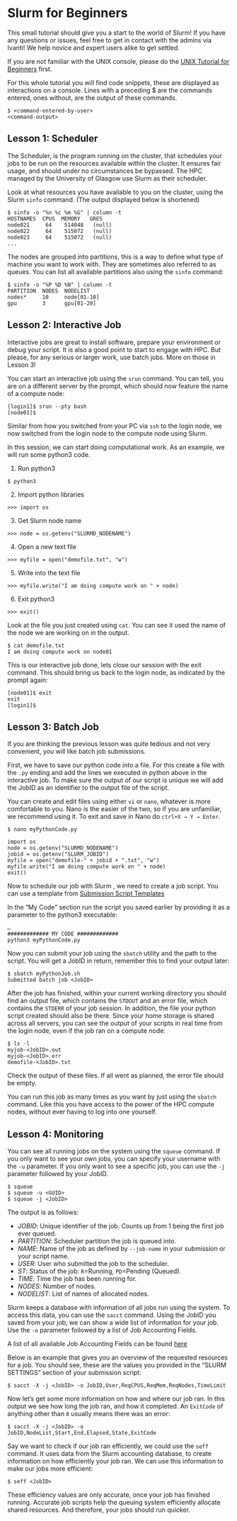 # Slurm for Beginners
This small tutorial should give you a start to the world of Slurm! If you have any questions or issues, feel free to get in contact with the admins via Ivanti! We help novice and expert users alike to get settled.

If you are not familiar with the UNIX console, please do the [UNIX Tutorial for Beginners](./unix-101.md) first.

For this whole tutorial you will find code snippets, these are displayed as interactions on a console. Lines with a preceding $ are the commands entered, ones without, are the output of these commands.

```
$ <command-entered-by-user>
<command-output>
```

## Lesson 1: Scheduler
The Scheduler, is the program running on the cluster, that schedules your jobs to be run on the resources available within the cluster. It ensures fair usage, and should under no circumstances be bypassed. The HPC managed by the University of Glasgow use Slurm as their scheduler.

Look at what resources you have available to you on the cluster, using the Slurm `sinfo` command. (The output displayed below is shortened)

```
$ sinfo -o "%n %c %m %G" | column -t
HOSTNAMES  CPUS  MEMORY   GRES
node021     64    514048   (null)
node022     64    515072   (null)
node023     64    515072   (null)
...
```

The nodes are grouped into partitions, this is a way to define what type of machine you want to work with. They are sometimes also referred to as queues. You can list all available partitions also using the `sinfo` command:

```
$ sinfo -o "%P %D %N" | column -t
PARTITION  NODES  NODELIST
nodes*     10     node[01-10]
gpu        3      gpu[01-20]
```

## Lesson 2: Interactive Job
Interactive jobs are great to install software, prepare your environment or debug your script. It is also a good point to start to engage with HPC. But please, for any serious or larger work, use batch jobs. More on those in Lesson 3!

You can start an interactive job using the `srun` command. You can tell, you are on a different server by the prompt, which should now feature the name of a compute node:

```
[login1]$ srun --pty bash
[node01]$
```

Similar from how you switched from your PC via `ssh` to the login node, we now switched from the login node to the compute node using Slurm.

In this session, we can start doing computational work. As an example, we will run some python3 code.

1. Run python3
```
$ python3
```

2. Import python libraries
```
>>> import os
```

3. Get Slurm node name
```
>>> node = os.getenv("SLURMD_NODENAME")
```

4. Open a new text file
```
>>> myfile = open("demofile.txt", "w")
```

5. Write into the text file
```
>>> myfile.write("I am doing compute work on " + node)
```

6. Exit python3
```
>>> exit()
```

Look at the file you just created using `cat`. You can see it used the name of the node we are working on in the output.

```
$ cat demofile.txt
I am doing compute work on node01
```

This is our interactive job done, lets close our session with the exit command. This should bring us back to the login node, as indicated by the prompt again:

```
[node01]$ exit
exit
[login1]$
```

## Lesson 3: Batch Job
If you are thinking the previous lesson was quite tedious and not very convenient, you will like batch job submissions.

First, we have to save our python code into a file. For this create a file with the `.py` ending and add the lines we executed in python above in the interactive job. To make sure the output of our script is unique we will add the JobID as an identifier to the output file of the script.

You can create and edit files using either `vi` or `nano`, whatever is more comfortable to you. Nano is the easier of the two, so if you are unfamiliar, we recommend using it. To exit and save in Nano do `ctrl+X → Y → Enter`.

```
$ nano myPythonCode.py
```
```
import os
node = os.getenv("SLURMD_NODENAME")
jobid = os.getenv("SLURM_JOBID")
myfile = open("demofile-" + jobid + ".txt", "w")
myfile.write("I am doing compute work on " + node)
exit()
```

Now to schedule our job with Slurm , we need to create a job script. You can use a template from [Submission Script Templates](../references/submission-script-templates.md)

In the “My Code” section run the script you saved earlier by providing it as a parameter to the python3 executable:

```
…
############# MY CODE #############
python3 myPythonCode.py
```

Now you can submit your job using the `sbatch` utility and the path to the script. You will get a JobID in return, remember this to find your output later:

```
$ sbatch myPythonJob.sh
Submitted batch job <JobID>
```

After the job has finished, within your current working directory you should find an output file, which contains the `STDOUT` and an error file, which contains the `STDERR` of your job session. In addition, the file your python script created should also be there. Since your home storage is shared across all servers, you can see the output of your scripts in real time from the login node, even if the job ran on a compute node:

```
$ ls -l
myjob-<JobID>.out
myjob-<JobID>.err
demofile-<JobID>.txt
```

Check the output of these files. If all went as planned, the error file should be empty.

You can run this job as many times as you want by just using the `sbatch` command. Like this you have access to the power of the HPC compute nodes, without ever having to log into one yourself.

## Lesson 4: Monitoring
You can see all running jobs on the system using the `squeue` command. If you only want to see your own jobs, you can specify your username with the `-u` parameter. If you only want to see a specific job, you can use the `-j` parameter followed by your JobID.

```
$ squeue
$ squeue -u <GUID>
$ squeue -j <JobID>
```

The output is as follows:

- *JOBID*: Unique identifier of the job. Counts up from 1 being the first job ever queued.
- *PARTITION*: Scheduler partition the job is queued into.
- *NAME*: Name of the job as defined by `--job-name` in your submission or your script name.
- *USER*: User who submitted the job to the scheduler.
- *ST*: Status of the job: `R`=Running, `PD`=Pending (Queued).
- *TIME*: Time the job has been running for.
- *NODES*: Number of nodes.
- *NODELIST*: List of names of allocated nodes.

Slurm keeps a database with information of all jobs run using the system. To access this data, you can use the `sacct` command. Using the JobID you saved from your job, we can show a wide list of information for your job. Use the `-o` parameter followed by a list of Job Accounting Fields.

A list of all available Job Accounting Fields can be found [here](https://slurm.schedmd.com/sacct.html#SECTION_Job-Accounting-Fields)

Below is an example that gives you an overview of the requested resources for a job. You should see, these are the values you provided in the “SLURM SETTINGS” section of your submission script:

```
$ sacct -X -j <JobID> -o JobID,User,ReqCPUS,ReqMem,ReqNodes,TimeLimit
```

Now let’s get some more information on how and where our job ran. In this output we see how long the job ran, and how it completed. An `ExitCode` of anything other than `0` usually means there was an error:

```
$ sacct -X -j <JobID> -o JobID,NodeList,Start,End,Elapsed,State,ExitCode
```

Say we want to check if our job ran efficiently, we could use the `seff` command. It uses data from the Slurm accounting database, to create information on how efficiently your job ran. We can use this information to make our jobs more efficient:

```
$ seff <JobID>
```

These efficiency values are only accurate, once your job has finished running. Accurate job scripts help the queuing system efficiently allocate shared resources. And therefore, your jobs should run quicker.